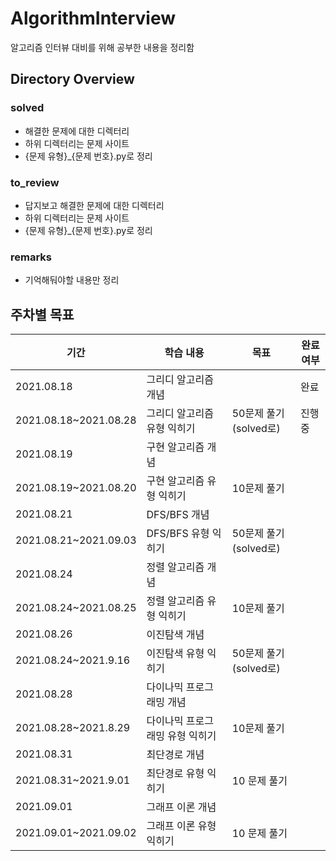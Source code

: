 # AlgorithmInterview
알고리즘 인터뷰 대비를 위해 공부한 내용을 정리함
## Directory Overview
### solved
* 해결한 문제에 대한 디렉터리
* 하위 디렉터리는 문제 사이트
* {문제 유형}_{문제 번호}.py로 정리
### to_review
* 답지보고 해결한 문제에 대한 디렉터리
* 하위 디렉터리는 문제 사이트
* {문제 유형}_{문제 번호}.py로 정리
### remarks
* 기억해둬야할 내용만 정리
## 주차별 목표
|기간|학습 내용|목표|완료 여부|
|------|---|---|---|
|2021.08.18|그리디 알고리즘 개념| | 완료 |
|2021.08.18~2021.08.28|그리디 알고리즘 유형 익히기| 50문제 풀기(solved로)|진행중|
|2021.08.19|구현 알고리즘 개념| | |
|2021.08.19~2021.08.20| 구현 알고리즘 유형 익히기 | 10문제 풀기 | |
|2021.08.21|DFS/BFS 개념| | |
|2021.08.21~2021.09.03| DFS/BFS 유형 익히기 | 50문제 풀기(solved로) | |
|2021.08.24|정렬 알고리즘 개념| | |
|2021.08.24~2021.08.25|정렬 알고리즘 유형 익히기| 10문제 풀기| |
|2021.08.26|이진탐색 개념| | |
|2021.08.24~2021.9.16|이진탐색 유형 익히기| 50문제 풀기(solved로) | |
|2021.08.28|다이나믹 프로그래밍 개념| | |
|2021.08.28~2021.8.29|다이나믹 프로그래밍 유형 익히기| 10문제 풀기| |
|2021.08.31|최단경로 개념| | |
|2021.08.31~2021.9.01|최단경로 유형 익히기| 10 문제 풀기| |
|2021.09.01|그래프 이론 개념| | |
|2021.09.01~2021.09.02|그래프 이론 유형 익히기| 10 문제 풀기| |
